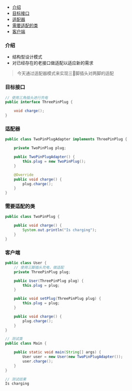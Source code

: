 - [介绍](#%E4%BB%8B%E7%BB%8D)
- [目标接口](#%E7%9B%AE%E6%A0%87%E6%8E%A5%E5%8F%A3)
- [适配器](#%E9%80%82%E9%85%8D%E5%99%A8)
- [需要适配的类](#%E9%9C%80%E8%A6%81%E9%80%82%E9%85%8D%E7%9A%84%E7%B1%BB)
- [客户端](#%E5%AE%A2%E6%88%B7%E7%AB%AF)
### 介绍
- 结构型设计模式
- 对已经存在的老接口做适配以适应新的需求

> 今天通过适配器模式来实现三脚插头对两脚的适配
### 目标接口
```java
// 使用三角插头进行充电
public interface ThreePinPlug {

    void charge();
}
```

### 适配器
```java
public class TwoPinPlugAdapter implements ThreePinPlug {

    private TwoPinPlug plug;

    public TwoPinPlugAdapter() {
        this.plug = new TwoPinPlug();
    }

    @Override
    public void charge() {
        plug.charge();
    }
}
```

### 需要适配的类
```java
public class TwoPinPlug {

    public void charge() {
        System.out.println("Is charging");
    }
}
```

### 客户端
```java
public class User {
    // 使用三脚插头充电，做适配
    private ThreePinPlug plug;

    public User(ThreePinPlug plug) {
        this.plug = plug;
    }

    public void setPlug(ThreePinPlug plug) {
        this.plug = plug;
    }

    public void charge() {
        plug.charge();
    }
}
```

```java
// 测试类
public class Main {

    public static void main(String[] args) {
        User user = new User(new TwoPinPlugAdapter());
        user.charge();
    }
}
```

```java
// 测试结果
Is charging
```
